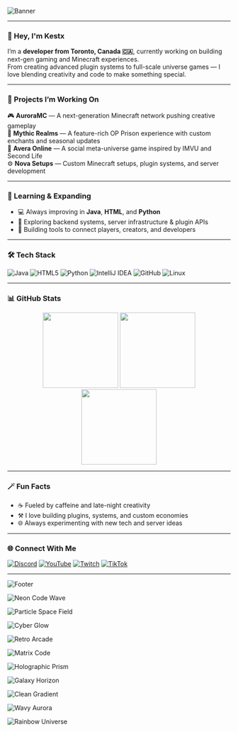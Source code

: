 <!-- Profile Banner -->
![Banner](https://capsule-render.vercel.app/api?type=waving&height=250&color=0:7F00FF,100:E100FF&text=Welcome%20to%20Kestx's%20Realm!&fontColor=ffffff&fontAlignY=40&desc=Developer%20from%20Toronto%20|%20Minecraft%20Projects%20|%20Game%20Designer&descAlignY=60&fontSize=40&fontAlign=50)

---

### 👋 Hey, I'm **Kestx**
I’m a **developer from Toronto, Canada 🇨🇦**, currently working on building next-gen gaming and Minecraft experiences.  
From creating advanced plugin systems to full-scale universe games — I love blending creativity and code to make something special.

---

### 🚀 Projects I’m Working On
🎮 **AuroraMC** — A next-generation Minecraft network pushing creative gameplay  
💎 **Mythic Realms** — A feature-rich OP Prison experience with custom enchants and seasonal updates  
🌌 **Avera Online** — A social meta-universe game inspired by IMVU and Second Life  
⚙️ **Nova Setups** — Custom Minecraft setups, plugin systems, and server development  

---

### 🧠 Learning & Expanding
- 💻 Always improving in **Java**, **HTML**, and **Python**  
- 🔧 Exploring backend systems, server infrastructure & plugin APIs  
- 🧩 Building tools to connect players, creators, and developers  

---

### 🛠️ Tech Stack
![Java](https://img.shields.io/badge/Java-ED8B00?style=for-the-badge&logo=openjdk&logoColor=white)
![HTML5](https://img.shields.io/badge/HTML5-E34F26?style=for-the-badge&logo=html5&logoColor=white)
![Python](https://img.shields.io/badge/Python-3776AB?style=for-the-badge&logo=python&logoColor=white)
![IntelliJ IDEA](https://img.shields.io/badge/IntelliJ%20IDEA-000000?style=for-the-badge&logo=intellijidea&logoColor=white)
![GitHub](https://img.shields.io/badge/GitHub-181717?style=for-the-badge&logo=github&logoColor=white)
![Linux](https://img.shields.io/badge/Linux-FCC624?style=for-the-badge&logo=linux&logoColor=black)

---

### 📊 GitHub Stats
<div align="center">
  
  <img src="https://github-readme-stats.vercel.app/api?username=Kestx&show_icons=true&count_private=true&hide_border=true&bg_color=0D1117&title_color=7F00FF&icon_color=E100FF&text_color=ffffff&border_radius=10" height="170"/>
  
  <img src="https://streak-stats.demolab.com?user=Kestx&theme=radical&hide_border=true&border_radius=10" height="170"/>

  <img src="https://github-readme-stats.vercel.app/api/top-langs/?username=Kestx&layout=compact&hide_border=true&bg_color=0D1117&title_color=E100FF&text_color=ffffff&border_radius=10" height="170"/>

</div>

---

### 🪄 Fun Facts
- ☕ Fueled by caffeine and late-night creativity  
- ⚒️ I love building plugins, systems, and custom economies  
- 🌐 Always experimenting with new tech and server ideas  

---

### 🌐 Connect With Me

[![Discord](https://img.shields.io/badge/Discord-5865F2?style=for-the-badge&logo=discord&logoColor=white)](https://discord.gg/users/903858601339273217)
[![YouTube](https://img.shields.io/badge/YouTube-FF0000?style=for-the-badge&logo=youtube&logoColor=white)](https://youtube.com/@kestttv)
[![Twitch](https://img.shields.io/badge/Twitch-9146FF?style=for-the-badge&logo=twitch&logoColor=white)](https://twitch.tv/kestttv)
[![TikTok](https://img.shields.io/badge/TikTok-000000?style=for-the-badge&logo=tiktok&logoColor=white)](https://tiktok.com/@kestttv)

---

![Footer](https://capsule-render.vercel.app/api?type=waving&section=footer&color=0:7F00FF,100:E100FF)


<!-- ⚡ 1. Neon Code Wave (Animated Typing Banner) -->
![Neon Code Wave](https://readme-typing-svg.herokuapp.com?font=Orbitron&size=32&duration=4000&pause=800&color=7F00FF&center=true&vCenter=true&width=700&lines=Welcome+to+Kestx's+Realm!;Minecraft+Developer+%7C+Game+Creator;From+Toronto+Canada+🇨🇦)

<!-- 🌌 2. Particle Space Field (Animated GIF) -->
![Particle Space Field](https://i.ibb.co/1mT9VzH/space-bg.gif)

<!-- 🔥 3. Cyber Glow Banner -->
![Cyber Glow](https://i.ibb.co/THCFzSB/cyber-glow-banner.gif)

<!-- 🎮 4. Retro Arcade -->
![Retro Arcade](https://i.ibb.co/g6cGRX6/retro-arcade-banner.gif)

<!-- 🧠 5. Matrix Code Stream -->
![Matrix Code](https://i.ibb.co/x2Frjjz/matrix-banner.gif)

<!-- 🪩 6. Holographic Prism -->
![Holographic Prism](https://i.ibb.co/L9Tbdcb/holographic-banner.gif)

<!-- 🌠 7. Galaxy Horizon -->
![Galaxy Horizon](https://i.ibb.co/DrfHfwT/galaxy-banner.gif)

<!-- 💎 8. Clean Minimal Gradient -->
![Clean Gradient](https://capsule-render.vercel.app/api?type=rect&height=200&color=0:1D2671,100:C33764&text=Kestx&fontColor=ffffff&fontSize=50&desc=Building%20Realms%20and%20Games%20in%20Toronto)

<!-- 🧩 9. Wavy Aurora Gradient -->
![Wavy Aurora](https://capsule-render.vercel.app/api?type=waving&height=250&color=0:00C9FF,100:92FE9D&text=Kestx%20Studios&fontColor=ffffff&fontSize=42&desc=Creating%20Worlds%20Through%20Code)

<!-- 🔮 10. Rainbow Universe (Animated Gradient) -->
![Rainbow Universe](https://capsule-render.vercel.app/api?type=waving&height=250&color=gradient&text=Kestx%20Universe&fontColor=ffffff&fontSize=40&desc=Creator%20of%20AuroraMC%20%7C%20Avera%20Online&d)











